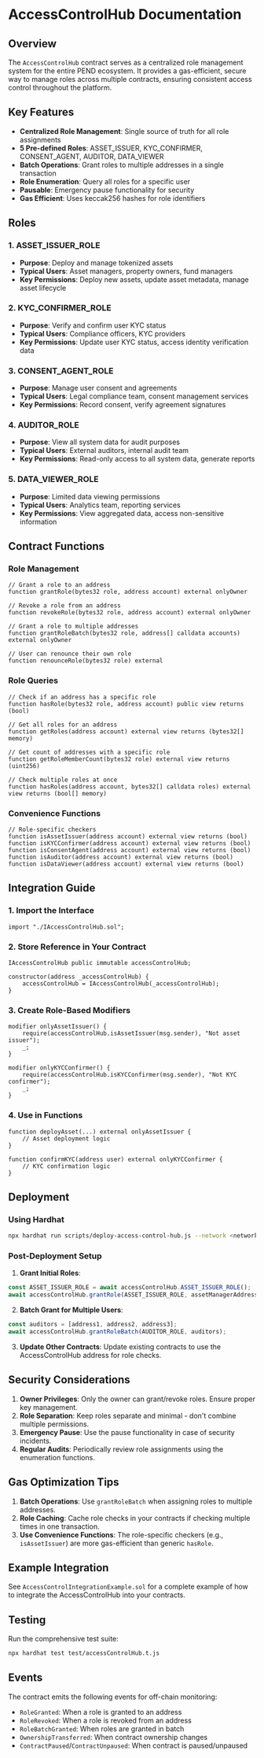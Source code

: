 # AccessControlHub Documentation

## Overview

The `AccessControlHub` contract serves as a centralized role management system for the entire PEND ecosystem. It provides a gas-efficient, secure way to manage roles across multiple contracts, ensuring consistent access control throughout the platform.

## Key Features

- **Centralized Role Management**: Single source of truth for all role assignments
- **5 Pre-defined Roles**: ASSET_ISSUER, KYC_CONFIRMER, CONSENT_AGENT, AUDITOR, DATA_VIEWER
- **Batch Operations**: Grant roles to multiple addresses in a single transaction
- **Role Enumeration**: Query all roles for a specific user
- **Pausable**: Emergency pause functionality for security
- **Gas Efficient**: Uses keccak256 hashes for role identifiers

## Roles

### 1. ASSET_ISSUER_ROLE
- **Purpose**: Deploy and manage tokenized assets
- **Typical Users**: Asset managers, property owners, fund managers
- **Key Permissions**: Deploy new assets, update asset metadata, manage asset lifecycle

### 2. KYC_CONFIRMER_ROLE
- **Purpose**: Verify and confirm user KYC status
- **Typical Users**: Compliance officers, KYC providers
- **Key Permissions**: Update user KYC status, access identity verification data

### 3. CONSENT_AGENT_ROLE
- **Purpose**: Manage user consent and agreements
- **Typical Users**: Legal compliance team, consent management services
- **Key Permissions**: Record consent, verify agreement signatures

### 4. AUDITOR_ROLE
- **Purpose**: View all system data for audit purposes
- **Typical Users**: External auditors, internal audit team
- **Key Permissions**: Read-only access to all system data, generate reports

### 5. DATA_VIEWER_ROLE
- **Purpose**: Limited data viewing permissions
- **Typical Users**: Analytics team, reporting services
- **Key Permissions**: View aggregated data, access non-sensitive information

## Contract Functions

### Role Management

```solidity
// Grant a role to an address
function grantRole(bytes32 role, address account) external onlyOwner

// Revoke a role from an address
function revokeRole(bytes32 role, address account) external onlyOwner

// Grant a role to multiple addresses
function grantRoleBatch(bytes32 role, address[] calldata accounts) external onlyOwner

// User can renounce their own role
function renounceRole(bytes32 role) external
```

### Role Queries

```solidity
// Check if an address has a specific role
function hasRole(bytes32 role, address account) public view returns (bool)

// Get all roles for an address
function getRoles(address account) external view returns (bytes32[] memory)

// Get count of addresses with a specific role
function getRoleMemberCount(bytes32 role) external view returns (uint256)

// Check multiple roles at once
function hasRoles(address account, bytes32[] calldata roles) external view returns (bool[] memory)
```

### Convenience Functions

```solidity
// Role-specific checkers
function isAssetIssuer(address account) external view returns (bool)
function isKYCConfirmer(address account) external view returns (bool)
function isConsentAgent(address account) external view returns (bool)
function isAuditor(address account) external view returns (bool)
function isDataViewer(address account) external view returns (bool)
```

## Integration Guide

### 1. Import the Interface

```solidity
import "./IAccessControlHub.sol";
```

### 2. Store Reference in Your Contract

```solidity
IAccessControlHub public immutable accessControlHub;

constructor(address _accessControlHub) {
    accessControlHub = IAccessControlHub(_accessControlHub);
}
```

### 3. Create Role-Based Modifiers

```solidity
modifier onlyAssetIssuer() {
    require(accessControlHub.isAssetIssuer(msg.sender), "Not asset issuer");
    _;
}

modifier onlyKYCConfirmer() {
    require(accessControlHub.isKYCConfirmer(msg.sender), "Not KYC confirmer");
    _;
}
```

### 4. Use in Functions

```solidity
function deployAsset(...) external onlyAssetIssuer {
    // Asset deployment logic
}

function confirmKYC(address user) external onlyKYCConfirmer {
    // KYC confirmation logic
}
```

## Deployment

### Using Hardhat

```bash
npx hardhat run scripts/deploy-access-control-hub.js --network <network-name>
```

### Post-Deployment Setup

1. **Grant Initial Roles**:
```javascript
const ASSET_ISSUER_ROLE = await accessControlHub.ASSET_ISSUER_ROLE();
await accessControlHub.grantRole(ASSET_ISSUER_ROLE, assetManagerAddress);
```

2. **Batch Grant for Multiple Users**:
```javascript
const auditors = [address1, address2, address3];
await accessControlHub.grantRoleBatch(AUDITOR_ROLE, auditors);
```

3. **Update Other Contracts**:
Update existing contracts to use the AccessControlHub address for role checks.

## Security Considerations

1. **Owner Privileges**: Only the owner can grant/revoke roles. Ensure proper key management.
2. **Role Separation**: Keep roles separate and minimal - don't combine multiple permissions.
3. **Emergency Pause**: Use the pause functionality in case of security incidents.
4. **Regular Audits**: Periodically review role assignments using the enumeration functions.

## Gas Optimization Tips

1. **Batch Operations**: Use `grantRoleBatch` when assigning roles to multiple addresses.
2. **Role Caching**: Cache role checks in your contracts if checking multiple times in one transaction.
3. **Use Convenience Functions**: The role-specific checkers (e.g., `isAssetIssuer`) are more gas-efficient than generic `hasRole`.

## Example Integration

See `AccessControlIntegrationExample.sol` for a complete example of how to integrate the AccessControlHub into your contracts.

## Testing

Run the comprehensive test suite:
```bash
npx hardhat test test/accessControlHub.t.js
```

## Events

The contract emits the following events for off-chain monitoring:
- `RoleGranted`: When a role is granted to an address
- `RoleRevoked`: When a role is revoked from an address
- `RoleBatchGranted`: When roles are granted in batch
- `OwnershipTransferred`: When contract ownership changes
- `ContractPaused`/`ContractUnpaused`: When contract is paused/unpaused 